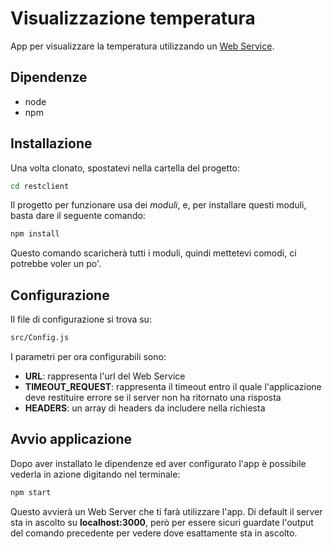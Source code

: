 # Visualizzazione temperatura
App per visualizzare la temperatura utilizzando un [Web Service](https://github.com/J-Dany/RestWB_Symfony).

## Dipendenze
- node
- npm

## Installazione
Una volta clonato, spostatevi nella cartella del progetto:
```bash
cd restclient
```

Il progetto per funzionare usa dei *moduli*, e, per installare
questi moduli, basta dare il seguente comando:
```bash
npm install
```
Questo comando scaricherà tutti i moduli, quindi mettetevi comodi,
ci potrebbe voler un po'.

## Configurazione
Il file di configurazione si trova su:
```bash
src/Config.js
```
I parametri per ora configurabili sono:
- **URL**: rappresenta l'url del Web Service
- **TIMEOUT_REQUEST**: rappresenta il timeout entro il quale l'applicazione deve restituire errore se il server non ha ritornato una risposta
- **HEADERS**: un array di headers da includere nella richiesta

## Avvio applicazione
Dopo aver installato le dipendenze ed aver configurato l'app è possibile vederla in azione digitando nel terminale:
```bash
npm start
```
Questo avvierà un Web Server che ti farà utilizzare l'app. Di default il server sta in ascolto su **localhost:3000**,
però per essere sicuri guardate l'output del comando precedente per vedere dove esattamente sta in ascolto.
